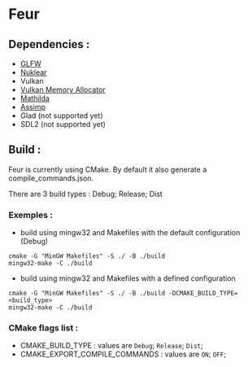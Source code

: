 # Feur
## Dependencies :
- [GLFW](https://github.com/glfw/glfw)
- [Nuklear](https://github.com/Immediate-Mode-UI/Nuklear)
- Vulkan
- [Vulkan Memory Allocator](https://github.com/GPUOpen-LibrariesAndSDKs/VulkanMemoryAllocator)
- [Mathilda](https://github.com/maxodie/Mathilda)
- [Assimp](https://github.com/assimp/assimp)
- Glad (not supported yet)
- SDL2 (not supported yet)

## Build :
Feur is currently using CMake. By default it also generate a compile\_commands.json.

There are 3 build types : Debug; Release; Dist
### Exemples :
- build using mingw32 and Makefiles with the default configuration (Debug)
````
cmake -G "MinGW Makefiles" -S ./ -B ./build
mingw32-make -C ./build
````

- build using mingw32 and Makefiles with a defined configuration
````
cmake -G "MinGW Makefiles" -S ./ -B ./build -DCMAKE_BUILD_TYPE=<build_type>
mingw32-make -C ./build
````

### CMake flags list :
- CMAKE\_BUILD\_TYPE : values are `Debug`; `Release`; `Dist`;
- CMAKE\_EXPORT\_COMPILE\_COMMANDS : values are `ON`; `OFF`;
